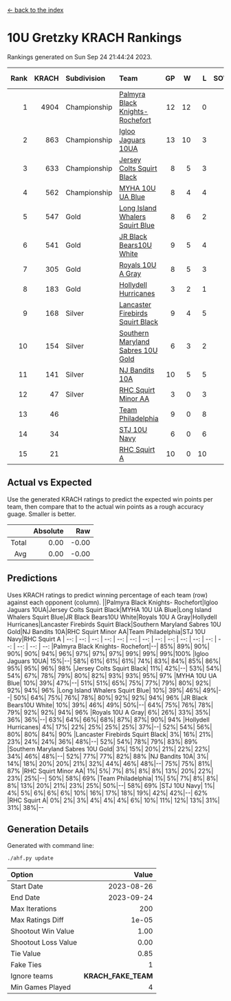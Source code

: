 [<- back to the index](readme.md)
# 10U Gretzky KRACH Rankings
Rankings generated on Sun Sep 24 21:44:24 2023.

Rank|KRACH|Subdivision|Team|GP|W|L|SOW|SOL|T|SoS|Exp Wins|Win Diff
---:|---:|:---|:---|---:|---:|---:|---:|---:|---:|---:|---:|---:
1|4904|Championship|[Palmyra Black Knights- Rochefort](https://gamesheetstats.com/seasons/3659/teams/140260/schedule)|12|12|0|0|0|0|339|12.8|-0.0
2|863|Championship|[Igloo Jaguars 10UA](https://gamesheetstats.com/seasons/3659/teams/140253/schedule)|13|10|3|0|0|0|365|10.9|0.0
3|633|Championship|[Jersey Colts Squirt Black](https://gamesheetstats.com/seasons/3659/teams/140254/schedule)|8|5|3|0|0|0|927|5.9|0.0
4|562|Championship|[MYHA 10U UA Blue](https://gamesheetstats.com/seasons/3659/teams/140258/schedule)|8|4|4|0|0|0|1490|4.9|0.0
5|547|Gold|[Long Island Whalers Squirt Blue](https://gamesheetstats.com/seasons/3659/teams/140257/schedule)|8|6|2|0|0|0|716|6.9|0.0
6|541|Gold|[JR Black Bears10U White](https://gamesheetstats.com/seasons/3659/teams/140255/schedule)|9|5|4|0|0|0|1311|5.9|0.0
7|305|Gold|[Royals 10U A Gray](https://gamesheetstats.com/seasons/3659/teams/140262/schedule)|8|5|3|0|0|0|248|5.9|0.0
8|183|Gold|[Hollydell Hurricanes](https://gamesheetstats.com/seasons/3659/teams/140220/schedule)|3|2|1|0|0|0|147|2.9|0.0
9|168|Silver|[Lancaster Firebirds Squirt Black](https://gamesheetstats.com/seasons/3659/teams/140256/schedule)|9|4|5|0|0|0|761|4.9|0.0
10|154|Silver|[Southern Maryland Sabres 10U Gold](https://gamesheetstats.com/seasons/3659/teams/140263/schedule)|6|3|2|0|0|1|193|4.7|0.0
11|141|Silver|[NJ Bandits 10A](https://gamesheetstats.com/seasons/3659/teams/140259/schedule)|10|5|5|0|0|0|243|5.9|0.0
12|47|Silver|[RHC Squirt Minor AA](https://gamesheetstats.com/seasons/3659/teams/140224/schedule)|3|0|3|0|0|0|340|0.9|0.0
13|46||[Team Philadelphia](https://gamesheetstats.com/seasons/3659/teams/140265/schedule)|9|0|8|0|0|1|810|1.7|0.0
14|34||[STJ 10U Navy](https://gamesheetstats.com/seasons/3659/teams/140264/schedule)|6|0|6|0|0|0|1013|0.9|0.0
15|21||[RHC Squirt A](https://gamesheetstats.com/seasons/3659/teams/140261/schedule)|10|0|10|0|0|0|380|0.9|0.0

## Actual vs Expected
Use the generated KRACH ratings to predict the expected win points per team, then compare that to the actual win points as a rough accuracy guage. Smaller is better.

||Absolute|Raw
|---:|---:|---:
|Total|0.00|-0.00
|Avg|0.00|-0.00

## Predictions
Uses KRACH ratings to predict winning percentage of each team (row) against each opponent (column).
||Palmyra Black Knights- Rochefort|Igloo Jaguars 10UA|Jersey Colts Squirt Black|MYHA 10U UA Blue|Long Island Whalers Squirt Blue|JR Black Bears10U White|Royals 10U A Gray|Hollydell Hurricanes|Lancaster Firebirds Squirt Black|Southern Maryland Sabres 10U Gold|NJ Bandits 10A|RHC Squirt Minor AA|Team Philadelphia|STJ 10U Navy|RHC Squirt A
| --: | --: | --: | --: | --: | --: | --: | --: | --: | --: | --: | --: | --: | --: | --: | --: 
|Palmyra Black Knights- Rochefort|--| 85%| 89%| 90%| 90%| 90%| 94%| 96%| 97%| 97%| 97%| 99%| 99%| 99%|100%
|Igloo Jaguars 10UA| 15%|--| 58%| 61%| 61%| 61%| 74%| 83%| 84%| 85%| 86%| 95%| 95%| 96%| 98%
|Jersey Colts Squirt Black| 11%| 42%|--| 53%| 54%| 54%| 67%| 78%| 79%| 80%| 82%| 93%| 93%| 95%| 97%
|MYHA 10U UA Blue| 10%| 39%| 47%|--| 51%| 51%| 65%| 75%| 77%| 79%| 80%| 92%| 92%| 94%| 96%
|Long Island Whalers Squirt Blue| 10%| 39%| 46%| 49%|--| 50%| 64%| 75%| 76%| 78%| 80%| 92%| 92%| 94%| 96%
|JR Black Bears10U White| 10%| 39%| 46%| 49%| 50%|--| 64%| 75%| 76%| 78%| 79%| 92%| 92%| 94%| 96%
|Royals 10U A Gray|  6%| 26%| 33%| 35%| 36%| 36%|--| 63%| 64%| 66%| 68%| 87%| 87%| 90%| 94%
|Hollydell Hurricanes|  4%| 17%| 22%| 25%| 25%| 25%| 37%|--| 52%| 54%| 56%| 80%| 80%| 84%| 90%
|Lancaster Firebirds Squirt Black|  3%| 16%| 21%| 23%| 24%| 24%| 36%| 48%|--| 52%| 54%| 78%| 79%| 83%| 89%
|Southern Maryland Sabres 10U Gold|  3%| 15%| 20%| 21%| 22%| 22%| 34%| 46%| 48%|--| 52%| 77%| 77%| 82%| 88%
|NJ Bandits 10A|  3%| 14%| 18%| 20%| 20%| 21%| 32%| 44%| 46%| 48%|--| 75%| 75%| 81%| 87%
|RHC Squirt Minor AA|  1%|  5%|  7%|  8%|  8%|  8%| 13%| 20%| 22%| 23%| 25%|--| 50%| 58%| 69%
|Team Philadelphia|  1%|  5%|  7%|  8%|  8%|  8%| 13%| 20%| 21%| 23%| 25%| 50%|--| 58%| 69%
|STJ 10U Navy|  1%|  4%|  5%|  6%|  6%|  6%| 10%| 16%| 17%| 18%| 19%| 42%| 42%|--| 62%
|RHC Squirt A|  0%|  2%|  3%|  4%|  4%|  4%|  6%| 10%| 11%| 12%| 13%| 31%| 31%| 38%|--

## Generation Details

Generated with command line:
```
./ahf.py update
```

| Option | Value |
| :----- | ----: |
| Start Date | 2023-08-26 |
| End Date | 2023-09-24 |
| Max Iterations | 200 |
| Max Ratings Diff | 1e-05 |
| Shootout Win Value | 1.00 |
| Shootout Loss Value | 0.00 |
| Tie Value | 0.85 |
| Fake Ties | 1 |
| Ignore teams | __KRACH_FAKE_TEAM__ |
| Min Games Played | 4 |

